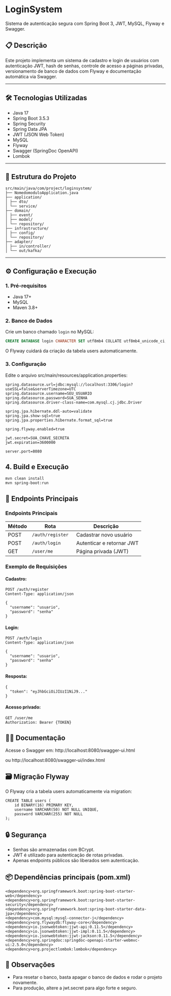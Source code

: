 # LoginSystem

Sistema de autenticação segura com Spring Boot 3, JWT, MySQL, Flyway e Swagger.

## 📋 Descrição

Este projeto implementa um sistema de cadastro e login de usuários com autenticação JWT, hash de senhas, controle de acesso a páginas privadas, versionamento de banco de dados com Flyway e documentação automática via Swagger.

---

## 🛠️ Tecnologias Utilizadas

- Java 17
- Spring Boot 3.5.3
- Spring Security
- Spring Data JPA
- JWT (JSON Web Token)
- MySQL
- Flyway
- Swagger (SpringDoc OpenAPI)
- Lombok

---

## 📁 Estrutura do Projeto

```
src/main/java/com/project/loginsystem/
├── NomedomoduloApplication.java
├── application/
│ ├── dto/
│ └── service/
├── domain/
│ ├── event/
│ ├── model/
│ └── repository/
├── infrastructure/
│ ├── config/
│ └── repository/
├── adapter/
│ ├── in/controller/
│ └── out/kafka/
```
---

## ⚙️ Configuração e Execução

### 1. **Pré-requisitos**

- Java 17+
- MySQL
- Maven 3.8+

### 2. **Banco de Dados**

Crie um banco chamado `login` no MySQL:

```sql
CREATE DATABASE login CHARACTER SET utf8mb4 COLLATE utf8mb4_unicode_ci;
```
O Flyway cuidará da criação da tabela users automaticamente.

### 3. Configuração

Edite o arquivo src/main/resources/application.properties:
```
spring.datasource.url=jdbc:mysql://localhost:3306/login?useSSL=false&serverTimezone=UTC
spring.datasource.username=SEU_USUARIO
spring.datasource.password=SUA_SENHA
spring.datasource.driver-class-name=com.mysql.cj.jdbc.Driver

spring.jpa.hibernate.ddl-auto=validate
spring.jpa.show-sql=true
spring.jpa.properties.hibernate.format_sql=true

spring.flyway.enabled=true

jwt.secret=SUA_CHAVE_SECRETA
jwt.expiration=3600000

server.port=8080
```

## 4. Build e Execução

```
mvn clean install
mvn spring-boot:run
```

## 🚀 Endpoints Principais

### Endpoints Principais

| Método | Rota            | Descrição                   |
|--------|-----------------|-----------------------------|
| POST   | `/auth/register`| &nbsp;&nbsp;Cadastrar novo usuário    |
| POST   | `/auth/login`   | &nbsp;&nbsp;Autenticar e retornar JWT |
| GET    | `/user/me`      | &nbsp;&nbsp;Página privada (JWT)      |


### Exemplo de Requisições
#### Cadastro:
```
POST /auth/register
Content-Type: application/json

{
  "username": "usuario",
  "password": "senha"
}
```
#### Login:
```
POST /auth/login
Content-Type: application/json

{
  "username": "usuario",
  "password": "senha"
}
```
#### Resposta:
```
{
  "token": "eyJhbGciOiJIUzI1NiJ9..."
}
```
#### Acesso privado:
```
GET /user/me
Authorization: Bearer {TOKEN}
```

## 🧑‍💻 Documentação
Acesse o Swagger em:
http://localhost:8080/swagger-ui.html

ou
http://localhost:8080/swagger-ui/index.html

## 🗃️ Migração Flyway
O Flyway cria a tabela users automaticamente via migration:

```
CREATE TABLE users (
    id BINARY(16) PRIMARY KEY,
    username VARCHAR(50) NOT NULL UNIQUE,
    password VARCHAR(255) NOT NULL
);
```
## 🔒 Segurança

- Senhas são armazenadas com BCrypt.
- JWT é utilizado para autenticação de rotas privadas.
- Apenas endpoints públicos são liberados sem autenticação.

## 📦 Dependências principais (pom.xml)
```
<dependency>org.springframework.boot:spring-boot-starter-web</dependency>
<dependency>org.springframework.boot:spring-boot-starter-security</dependency>
<dependency>org.springframework.boot:spring-boot-starter-data-jpa</dependency>
<dependency>com.mysql:mysql-connector-j</dependency>
<dependency>org.flywaydb:flyway-core</dependency>
<dependency>io.jsonwebtoken:jjwt-api:0.11.5</dependency>
<dependency>io.jsonwebtoken:jjwt-impl:0.11.5</dependency>
<dependency>io.jsonwebtoken:jjwt-jackson:0.11.5</dependency>
<dependency>org.springdoc:springdoc-openapi-starter-webmvc-ui:2.5.0</dependency>
<dependency>org.projectlombok:lombok</dependency>
```
## 📝 Observações
- Para resetar o banco, basta apagar o banco de dados e rodar o projeto novamente.
- Para produção, altere a jwt.secret para algo forte e seguro.
